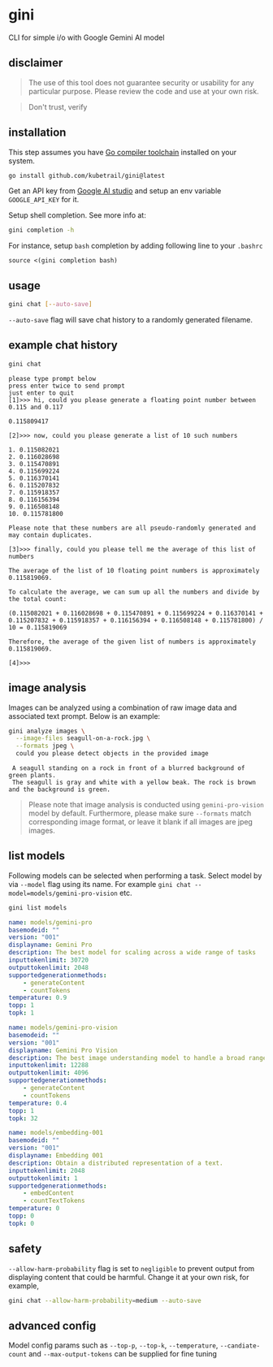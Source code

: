 # gini
CLI for simple i/o with Google Gemini AI model

## disclaimer
> The use of this tool does not guarantee security or usability for any
> particular purpose. Please review the code and use at your own risk.

> Don't trust, verify

## installation
This step assumes you have [Go compiler toolchain](https://go.dev/dl/)
installed on your system.

```bash
go install github.com/kubetrail/gini@latest
```

Get an API key from [Google AI studio](https://makersuite.google.com/app/apikey)
and setup an env variable `GOOGLE_API_KEY` for it.

Setup shell completion. See more info at:
```bash
gini completion -h
```

For instance, setup `bash` completion by adding following line to your `.bashrc`
```text
source <(gini completion bash)
```

## usage
```bash
gini chat [--auto-save]
```
`--auto-save` flag will save chat history to a randomly generated filename.

## example chat history

```bash
gini chat
```
```text
please type prompt below
press enter twice to send prompt
just enter to quit
[1]>>> hi, could you please generate a floating point number between 0.115 and 0.117

0.115809417

[2]>>> now, could you please generate a list of 10 such numbers

1. 0.115082021
2. 0.116028698
3. 0.115470891
4. 0.115699224
5. 0.116370141
6. 0.115207832
7. 0.115918357
8. 0.116156394
9. 0.116508148
10. 0.115781800

Please note that these numbers are all pseudo-randomly generated and may contain duplicates.

[3]>>> finally, could you please tell me the average of this list of numbers

The average of the list of 10 floating point numbers is approximately 0.115819069.

To calculate the average, we can sum up all the numbers and divide by the total count:

(0.115082021 + 0.116028698 + 0.115470891 + 0.115699224 + 0.116370141 + 0.115207832 + 0.115918357 + 0.116156394 + 0.116508148 + 0.115781800) / 10 = 0.115819069

Therefore, the average of the given list of numbers is approximately 0.115819069.

[4]>>>
```

## image analysis
Images can be analyzed using a combination of raw image data and associated text prompt.
Below is an example:
```bash
gini analyze images \
  --image-files seagull-on-a-rock.jpg \
  --formats jpeg \
  could you please detect objects in the provided image
```
```text
 A seagull standing on a rock in front of a blurred background of green plants.
 The seagull is gray and white with a yellow beak. The rock is brown and the background is green.
```

> Please note that image analysis is conducted using `gemini-pro-vision` model by default.
> Furthermore, please make sure `--formats` match corresponding image format, or leave it
> blank if all images are jpeg images.

## list models
Following models can be selected when performing a task. Select model by via
`--model` flag using its name. For example `gini chat --model=models/gemini-pro-vision` etc.

```bash
gini list models
```
```yaml
name: models/gemini-pro
basemodeid: ""
version: "001"
displayname: Gemini Pro
description: The best model for scaling across a wide range of tasks
inputtokenlimit: 30720
outputtokenlimit: 2048
supportedgenerationmethods:
    - generateContent
    - countTokens
temperature: 0.9
topp: 1
topk: 1
```
```yaml
name: models/gemini-pro-vision
basemodeid: ""
version: "001"
displayname: Gemini Pro Vision
description: The best image understanding model to handle a broad range of applications
inputtokenlimit: 12288
outputtokenlimit: 4096
supportedgenerationmethods:
    - generateContent
    - countTokens
temperature: 0.4
topp: 1
topk: 32
```
```yaml
name: models/embedding-001
basemodeid: ""
version: "001"
displayname: Embedding 001
description: Obtain a distributed representation of a text.
inputtokenlimit: 2048
outputtokenlimit: 1
supportedgenerationmethods:
    - embedContent
    - countTextTokens
temperature: 0
topp: 0
topk: 0
```
## safety
`--allow-harm-probability` flag is set to `negligible` to prevent output from
displaying content that could be harmful. Change it at your own risk, for example,
```bash
gini chat --allow-harm-probability=medium --auto-save
```

## advanced config
Model config params such as `--top-p`, `--top-k`, `--temperature`, `--candiate-count` and 
`--max-output-tokens` can be supplied for fine tuning
